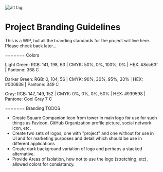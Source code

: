 ![alt tag](https://github.com/OpenRepeater/OpenRepeater/blob/master/Branding/OpenRepeater-Logo.jpg)

Project Branding Guidelines
=======

This is a WIP, but all the branding standards for the project will live here. Please check back later...

=======
Colors

Light Green:
RGB: 141, 198, 63 | CMYK: 50%, 0%, 100%, 0% | HEX: #8dc63f | Pantone: 368 C

Darker Green:
RGB: 0, 104, 56 | CMYK: 90%, 30%, 95%, 30% | HEX: #006838 | Pantone: 349 C

Gray: 
RGB: 147, 149, 152 | CMYK: 0%, 0%, 0%, 50% | HEX: #939598 | Pantone: Cool Gray 7 C

=======
Branding TODOS
* Create Square Companion Icon from tower in main logo for use for such things as Favicon, GitHub Organization profile picture, social network icon, etc. 
* Create two sets of logos, one with "project" and one without for use in UI and for marketing purposes and detail which should be use in different applications
* Create dark background variation of logo and perhaps a stacked alternative.
* Provide Areas of Isolation, how not to use the logo (stretching, etc), allowed colors for consistancy.